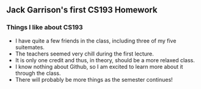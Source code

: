 ## Jack Garrison's first CS193 Homework

### Things I like about CS193

- I have quite a few friends in the class, including three of my five suitemates.
- The teachers seemed very chill during the first lecture.
- It is only one credit and thus, in theory, should be a more relaxed class.
- I know nothing about Github, so I am excited to learn more about it through the class.
- There will probably be more things as the semester continues!
